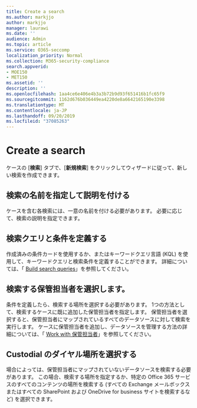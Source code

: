 ```yaml
---
title: Create a search
ms.author: markjjo
author: markjjo
manager: laurawi
ms.date: ''
audience: Admin
ms.topic: article
ms.service: O365-seccomp
localization_priority: Normal
ms.collection: M365-security-compliance
search.appverid:
- MOE150
- MET150
ms.assetid: ''
description: ''
ms.openlocfilehash: 1aa4ce6e406e4b3a3b72b9d93f651416b1fc65f9
ms.sourcegitcommit: 1162d676b036449ea4220de8a6642165190e3398
ms.translationtype: MT
ms.contentlocale: ja-JP
ms.lasthandoff: 09/20/2019
ms.locfileid: "37085263"
---
```

# <a name="create-a-search"></a>Create a search

ケースの [**検索**] タブで、[**新規検索**] をクリックしてウィザードに従って、新しい検索を作成できます。

## <a name="name-your-search-and-give-it-a-description"></a>検索の名前を指定して説明を付ける

ケースを含む各検索には、一意の名前を付ける必要があります。 必要に応じて、検索の説明を指定できます。 

## <a name="define-your-search-query-and-conditions"></a>検索クエリと条件を定義する

作成済みの条件カードを使用するか、またはキーワードクエリ言語 (KQL) を使用して、キーワードクエリと検索条件を定義することができます。 詳細については、「 [Build search queries](building-search-queries.md)」を参照してください。

## <a name="choose-the-custodians-to-search-from"></a>検索する保管担当者を選択します。

条件を定義したら、検索する場所を選択する必要があります。 1つの方法として、検索するケースに既に追加した保管担当者を指定します。 保管担当者を選択すると、保管担当者にマップされているすべてのデータソースに対して検索を実行します。 ケースに保管担当者を追加し、データソースを管理する方法の詳細については、「 [Work with 保管担当者](managing-custodians.md)」を参照してください。

## <a name="choose-non-custodial-locations"></a>Custodial のダイヤル場所を選択する

場合によっては、保管担当者にマップされていないデータソースを検索する必要があります。 この場合、検索する場所を指定するか、特定の Office 365 サービスのすべてのコンテンツの場所を検索する (すべての Exchange メールボックスまたはすべての SharePoint および OneDrive for business サイトを検索するなど) を選択できます。